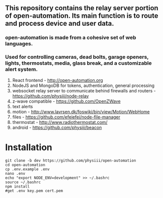 ## This repository contains the relay server portion of __open-automation__. Its main function is to route and process device and user data.

### open-automation is made from a cohesive set of web languages.

### Used for controlling cameras, dead bolts, garage openers, lights, thermostats, media, glass break, and a customizable alert system.


1. React frontend - http://open-automation.org
2. NodeJS and MongoDB for tokens, authentication, general processing
3. websocket relay server to communicate behind firewalls and routers - https://github.com/physiii/node-relay
4. z-wave compatible - https://github.com/OpenZWave
5. text alerts
6. motion - http://www.lavrsen.dk/foswiki/bin/view/Motion/WebHome
7. files - https://github.com/efeiefei/node-file-manager
8. thermostat - http://www.radiothermostat.com/
9. android - https://github.com/physiii/beacon

# Installation
	git clone -b dev https://github.com/physiii/open-automation
	cd open-automation
    cp .env.example .env
    nano .env
    echo "export NODE_ENV=development" >> ~/.bashrc
    source ~/.bashrc
    npm install
    #get .env key.pem cert.pem
